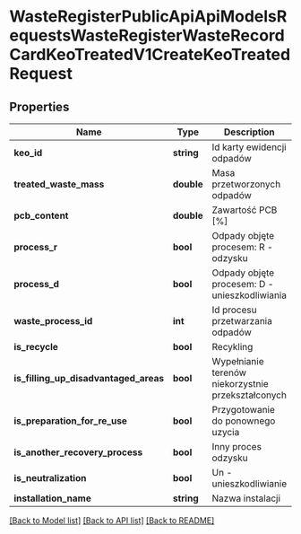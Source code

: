 # WasteRegisterPublicApiApiModelsRequestsWasteRegisterWasteRecordCardKeoTreatedV1CreateKeoTreatedRequest

## Properties
Name | Type | Description | Notes
------------ | ------------- | ------------- | -------------
**keo_id** | **string** | Id karty ewidencji odpadów | [optional] 
**treated_waste_mass** | **double** | Masa przetworzonych odpadów | [optional] 
**pcb_content** | **double** | Zawartość PCB [%] | [optional] 
**process_r** | **bool** | Odpady objęte procesem: R - odzysku | [optional] 
**process_d** | **bool** | Odpady objęte procesem: D - unieszkodliwiania | [optional] 
**waste_process_id** | **int** | Id procesu przetwarzania odpadów | [optional] 
**is_recycle** | **bool** | Recykling | [optional] 
**is_filling_up_disadvantaged_areas** | **bool** | Wypełnianie terenów niekorzystnie przekształconych | [optional] 
**is_preparation_for_re_use** | **bool** | Przygotowanie do ponownego uzycia | [optional] 
**is_another_recovery_process** | **bool** | Inny proces odzysku | [optional] 
**is_neutralization** | **bool** | Un - unieszkodliwianie | [optional] 
**installation_name** | **string** | Nazwa instalacji | [optional] 

[[Back to Model list]](../README.md#documentation-for-models) [[Back to API list]](../README.md#documentation-for-api-endpoints) [[Back to README]](../README.md)


